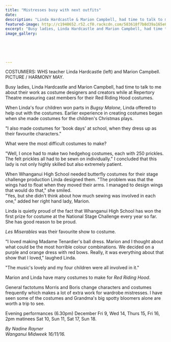 ```yaml
---
title: "Mistresses busy with next outfits"
date: 
description: "Linda Hardcastle & Marion Campbell, had time to talk to me about their work as costume designers & creators while at Repertory Theatre measuring cast members for their Red Riding Hood costumes..."
featured-image: http://c1940652.r52.cf0.rackcdn.com/583618f7b8d39a165e000165/Linda-Hardcastle-Midweek-16-Nov-2016.jpg
excerpt: "Busy ladies, Linda Hardcastle and Marion Campbell, had time to talk to me about their work as costume designers and creators while at Repertory Theatre measuring cast members for their Red Riding Hood costumes."
image_gallery:
    
    
    
    
    
---
```


<p><span>COSTUMIERS: WHS teacher Linda Hardcastle (left) and Marion Campbell. <br />PICTURE / HARMONY MAY.</span></p>
<p>Busy ladies, Linda Hardcastle and Marion Campbell, had time to talk to me about their work as costume designers and creators while at Repertory Theatre measuring cast members for their Red Riding Hood costumes.</p>
<p>When Linda's four children won parts in&nbsp;<em>Bugsy Malone</em>, Linda offered to help out with the costumes. Earlier experience in creating costumes began when she made costumes for the children's Christmas plays.</p>
<p>"I also made costumes for 'book days' at school, when they dress up as their favourite characters."</p>
<p>What were the most difficult costumes to make?</p>
<p>"Well, I once had to make two hedgehog costumes, each with 250 prickles. The felt prickles all had to be sewn on individually." I concluded that this lady is not only highly skilled but also extremely patient.</p>
<p>When Whanganui High School needed butterfly costumes for their stage challenge production Linda designed them. "The problem was that the wings had to float when they moved their arms. I managed to design wings that would do that," she smiled.<br />"Yes, but she didn't think about how much sewing was involved in each one," added her right hand lady, Marion.</p>
<p>Linda is quietly proud of the fact that Whanganui High School has won the first prize for costume at the National Stage Challenge every year so far. She has good reason to be proud.<br /><em></em></p>
<p><em>Les Miserables</em>&nbsp;was their favourite show to costume.</p>
<p>"I loved making Madame Tenardier's ball dress. Marion and I thought about what could be the most horrible colour combinations. We decided on a purple and orange dress with red bows. Really, it was everything about that show that I loved," laughed Linda.</p>
<p>"The music's lovely and my four children were all involved in it."</p>
<p>Marion and Linda have many costumes to make for&nbsp;<em>Red Riding Hood</em>.</p>
<p>General factotums Morris and Boris change characters and costumes frequently which makes a lot of extra work for wardrobe mistresses. I have seen some of the costumes and Grandma's big spotty bloomers alone are worth a trip to see.</p>
<p>Evening performances (6.30pm) December Fri 9, Wed 14, Thurs 15, Fri 16, 2pm matinees Sat 10, Sun 11, Sat 17, Sun 18.</p>
<p class="clear syndicator"><em>By Nadine Rayner<br /></em><em>Wanganui Midweek 16/11/16.&nbsp;</em></p>

